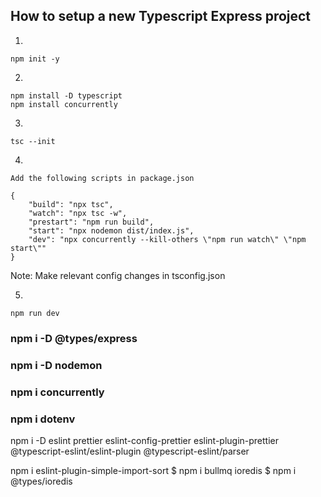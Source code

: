 ## How to setup a new Typescript Express project

1. 
```
npm init -y
```

2. 
```
npm install -D typescript
npm install concurrently

```

3. 
```
tsc --init
```

4. 
```
Add the following scripts in package.json

{
    "build": "npx tsc",
    "watch": "npx tsc -w",
    "prestart": "npm run build",
    "start": "npx nodemon dist/index.js",
    "dev": "npx concurrently --kill-others \"npm run watch\" \"npm start\""
}

```

Note: Make relevant config changes in tsconfig.json

5. 
```
npm run dev
```


### npm i -D @types/express
### npm i -D nodemon
### npm i concurrently
### npm i dotenv

npm i -D eslint prettier eslint-config-prettier eslint-plugin-prettier @typescript-eslint/eslint-plugin @typescript-eslint/parser



npm i eslint-plugin-simple-import-sort
$ npm i bullmq ioredis
$ npm i @types/ioredis

